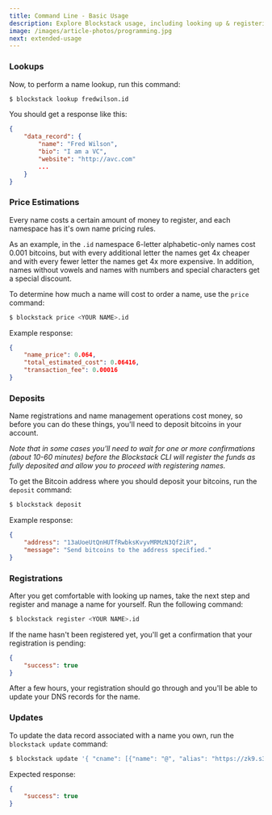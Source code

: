 ```yaml
---
title: Command Line - Basic Usage
description: Explore Blockstack usage, including looking up & registering names.
image: /images/article-photos/programming.jpg
next: extended-usage
---
```


### Lookups

Now, to perform a name lookup, run this command:

```bash
$ blockstack lookup fredwilson.id
```

You should get a response like this:

```json
{
    "data_record": {
        "name": "Fred Wilson",
        "bio": "I am a VC",
        "website": "http://avc.com"
        ...
    }
}
```

### Price Estimations

Every name costs a certain amount of money to register, and each namespace has it's own name pricing rules.

As an example, in the `.id` namespace 6-letter alphabetic-only names cost 0.001 bitcoins, but with every additional letter the names get 4x cheaper and with every fewer letter the names get 4x more expensive. In addition, names without vowels and names with numbers and special characters get a special discount.

To determine how much a name will cost to order a name, use the `price` command:

```bash
$ blockstack price <YOUR NAME>.id
```

Example response:

```json
{
    "name_price": 0.064,
    "total_estimated_cost": 0.06416,
    "transaction_fee": 0.00016
}
```

### Deposits

Name registrations and name management operations cost money, so before you can do these things, you'll need to deposit bitcoins in your account.

*Note that in some cases you'll need to wait for one or more confirmations (about 10-60 minutes) before the Blockstack CLI will register the funds as fully deposited and allow you to proceed with registering names.*

To get the Bitcoin address where you should deposit your bitcoins, run the `deposit` command:

```bash
$ blockstack deposit
```

Example response:

```json
{
    "address": "13aUoeUtQnHUTfRwbksKvyvMRMzN3Qf2iR",
    "message": "Send bitcoins to the address specified."
}
```

### Registrations

After you get comfortable with looking up names, take the next step and register and manage a name for yourself. Run the following command:

```bash
$ blockstack register <YOUR NAME>.id
```

If the name hasn't been registered yet, you'll get a confirmation that your registration is pending:

```json
{
    "success": true
}
```

After a few hours, your registration should go through and you'll be able to update your DNS records for the name.

### Updates

To update the data record associated with a name you own, run the `blockstack update` command:

```bash
$ blockstack update '{ "cname": [{"name": "@", "alias": "https://zk9.s3.amazonaws.com"}] }'
```

Expected response:

```json
{
    "success": true
}
```
